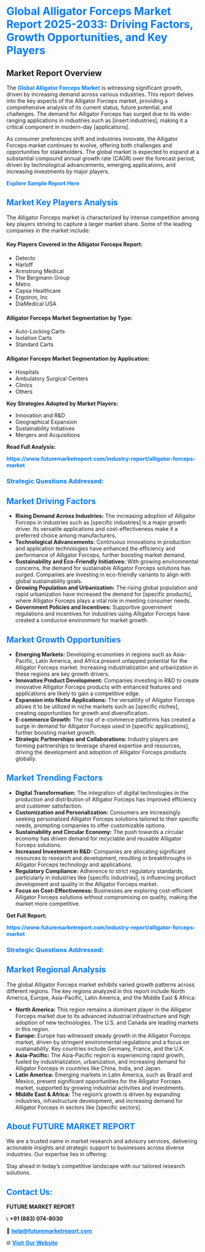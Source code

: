 <h1 style="color: #007BFF;">Global Alligator Forceps Market Report 2025-2033: Driving Factors, Growth Opportunities, and Key Players</h1>

<section id="overview">
<h2>Market Report Overview</h2>
<p>The <a href="https://www.futuremarketreport.com/industry-report/alligator-forceps-market" style="color: #007BFF; text-decoration: none;"><strong>Global Alligator Forceps Market</strong></a> is witnessing significant growth, driven by increasing demand across various industries. This report delves into the key aspects of the Alligator Forceps market, providing a comprehensive analysis of its current status, future potential, and challenges. The demand for Alligator Forceps has surged due to its wide-ranging applications in industries such as [insert industries], making it a critical component in modern-day [applications].</p>
<p>As consumer preferences shift and industries innovate, the Alligator Forceps market continues to evolve, offering both challenges and opportunities for stakeholders. The global market is expected to expand at a substantial compound annual growth rate (CAGR) over the forecast period, driven by technological advancements, emerging applications, and increasing investments by major players.</p>
</section>

<section id="overview">
<p><a href="https://www.futuremarketreport.com/request-sample/reportId=33761" style="color: #007BFF; text-decoration: none;"><strong>Explore Sample Report Here</strong></a></p>
</section>

<section id="key-players">
<h2 style="color: #007BFF;">Market Key Players Analysis</h2>
<p>The Alligator Forceps market is characterized by intense competition among key players striving to capture a larger market share. Some of the leading companies in the market include:</p>
<h4>Key Players Covered in the Alligator Forceps Report:</h4>
<ul><li>Detecto</li><li>Harloff</li><li>Armstrong Medical</li><li>The Bergmann Group</li><li>Metro</li><li>Capsa Healthcare</li><li>Ergotron, Inc</li><li>DiaMedical USA</li></ul>
<h4>Alligator Forceps Market Segmentation by Type:</h4>
<ul><li>Auto-Locking Carts</li><li>Isolation Carts</li><li>Standard Carts</li></ul>

<h4>Alligator Forceps Market Segmentation by Application:</h4>
<ul><li>Hospitals</li><li>Ambulatory Surgical Centers</li><li>Clinics</li><li>Others</li></ul>
<p><strong>Key Strategies Adopted by Market Players:</strong></p>
<ul>
<li>Innovation and R&D</li>
<li>Geographical Expansion</li>
<li>Sustainability Initiatives</li>
<li>Mergers and Acquisitions</li>
</ul>
</section>

<section>
<p><strong>Read Full Analysis: </strong></p><a href="https://www.futuremarketreport.com/industry-report/alligator-forceps-market" style="color: #007BFF; text-decoration: none;"><strong>https://www.futuremarketreport.com/industry-report/alligator-forceps-market</strong></a>
<h3 style="color: #007BFF;">Strategic Questions Addressed:</h3>
</section>

<section id="driving-factors">
<h2 style="color: #007BFF;">Market Driving Factors</h2>
<ul>
<li><strong>Rising Demand Across Industries:</strong> The increasing adoption of Alligator Forceps in industries such as [specific industries] is a major growth driver. Its versatile applications and cost-effectiveness make it a preferred choice among manufacturers.</li>
<li><strong>Technological Advancements:</strong> Continuous innovations in production and application technologies have enhanced the efficiency and performance of Alligator Forceps, further boosting market demand.</li>
<li><strong>Sustainability and Eco-Friendly Initiatives:</strong> With growing environmental concerns, the demand for sustainable Alligator Forceps solutions has surged. Companies are investing in eco-friendly variants to align with global sustainability goals.</li>
<li><strong>Growing Population and Urbanization:</strong> The rising global population and rapid urbanization have increased the demand for [specific products], where Alligator Forceps plays a vital role in meeting consumer needs.</li>
<li><strong>Government Policies and Incentives:</strong> Supportive government regulations and incentives for industries using Alligator Forceps have created a conducive environment for market growth.</li>
</ul>
</section>

<section id="growth-opportunities">
<h2 style="color: #007BFF;">Market Growth Opportunities</h2>
<ul>
<li><strong>Emerging Markets:</strong> Developing economies in regions such as Asia-Pacific, Latin America, and Africa present untapped potential for the Alligator Forceps market. Increasing industrialization and urbanization in these regions are key growth drivers.</li>
<li><strong>Innovative Product Development:</strong> Companies investing in R&D to create innovative Alligator Forceps products with enhanced features and applications are likely to gain a competitive edge.</li>
<li><strong>Expansion into Niche Applications:</strong> The versatility of Alligator Forceps allows it to be utilized in niche markets such as [specific niches], creating opportunities for growth and diversification.</li>
<li><strong>E-commerce Growth:</strong> The rise of e-commerce platforms has created a surge in demand for Alligator Forceps used in [specific applications], further boosting market growth.</li>
<li><strong>Strategic Partnerships and Collaborations:</strong> Industry players are forming partnerships to leverage shared expertise and resources, driving the development and adoption of Alligator Forceps products globally.</li>
</ul>
</section>

<section id="trending-factors">
<h2 style="color: #007BFF;">Market Trending Factors</h2>
<ul>
<li><strong>Digital Transformation:</strong> The integration of digital technologies in the production and distribution of Alligator Forceps has improved efficiency and customer satisfaction.</li>
<li><strong>Customization and Personalization:</strong> Consumers are increasingly seeking personalized Alligator Forceps solutions tailored to their specific needs, prompting companies to offer customizable options.</li>
<li><strong>Sustainability and Circular Economy:</strong> The push towards a circular economy has driven demand for recyclable and reusable Alligator Forceps solutions.</li>
<li><strong>Increased Investment in R&D:</strong> Companies are allocating significant resources to research and development, resulting in breakthroughs in Alligator Forceps technology and applications.</li>
<li><strong>Regulatory Compliance:</strong> Adherence to strict regulatory standards, particularly in industries like [specific industries], is influencing product development and quality in the Alligator Forceps market.</li>
<li><strong>Focus on Cost-Effectiveness:</strong> Businesses are exploring cost-efficient Alligator Forceps solutions without compromising on quality, making the market more competitive.</li>
</ul>
</section>

<section>
<p><strong>Get Full Report: </strong></p><a href="https://www.futuremarketreport.com/industry-report/alligator-forceps-market" style="color: #007BFF; text-decoration: none;"><strong>https://www.futuremarketreport.com/industry-report/alligator-forceps-market</strong></a>
<h3 style="color: #007BFF;">Strategic Questions Addressed:</h3>
</section>


<section id="regional-analysis">
<h2 style="color: #007BFF;">Market Regional Analysis</h2>
<p>The global Alligator Forceps market exhibits varied growth patterns across different regions. The key regions analyzed in this report include North America, Europe, Asia-Pacific, Latin America, and the Middle East & Africa:</p>
<ul>
<li><strong>North America:</strong> This region remains a dominant player in the Alligator Forceps market due to its advanced industrial infrastructure and high adoption of new technologies. The U.S. and Canada are leading markets in this region.</li>
<li><strong>Europe:</strong> Europe has witnessed steady growth in the Alligator Forceps market, driven by stringent environmental regulations and a focus on sustainability. Key countries include Germany, France, and the U.K.</li>
<li><strong>Asia-Pacific:</strong> The Asia-Pacific region is experiencing rapid growth, fueled by industrialization, urbanization, and increasing demand for Alligator Forceps in countries like China, India, and Japan.</li>
<li><strong>Latin America:</strong> Emerging markets in Latin America, such as Brazil and Mexico, present significant opportunities for the Alligator Forceps market, supported by growing industrial activities and investments.</li>
<li><strong>Middle East & Africa:</strong> The region’s growth is driven by expanding industries, infrastructure development, and increasing demand for Alligator Forceps in sectors like [specific sectors].</li>
</ul>
</section>

<footer>
<h2 style="color: #007BFF;">About FUTURE MARKET REPORT</h2>
<p>We are a trusted name in market research and advisory services, delivering actionable insights and strategic support to businesses across diverse industries. Our expertise lies in offering:</p>

<p>Stay ahead in today’s competitive landscape with our tailored research solutions.</p>

<h2 style="color: #007BFF;">Contact Us:</h2>
<p><strong>FUTURE MARKET REPORT</strong></p>
<p>📞 <strong>+91 (883) 074-8030</strong></p>
<p>📧 <strong><a href="mailto:help@futuremarketreport.com" style="color: #007BFF;">help@futuremarketreport.com</a></strong></p>
<p>🌐 <strong><a href="https://www.futuremarketreport.com/" style="color: #007BFF;">Visit Our Website</a></strong></p>
</footer>